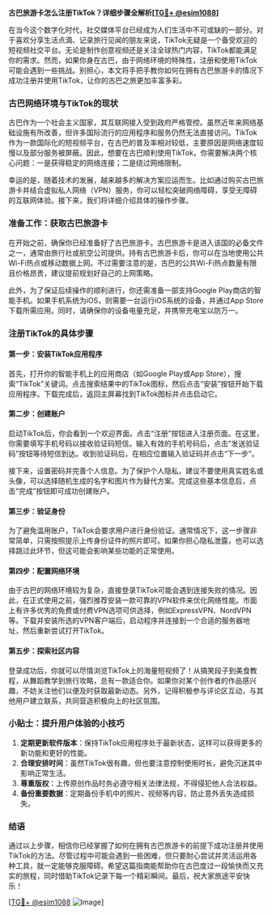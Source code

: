 **古巴旅游卡怎么注册TikTok？详细步骤全解析[[TG💪+ @esim1088](https://t.me/s/esim1088)]**

在当今这个数字化时代，社交媒体平台已经成为人们生活中不可或缺的一部分。对于喜欢分享生活点滴、记录旅行见闻的朋友来说，TikTok无疑是一个备受欢迎的短视频社交平台。无论是制作创意视频还是关注全球热门内容，TikTok都能满足你的需求。然而，如果你身在古巴，由于网络环境的特殊性，注册和使用TikTok可能会遇到一些挑战。别担心，本文将手把手教你如何在拥有古巴旅游卡的情况下成功注册并使用TikTok，让你的古巴之旅更加丰富多彩。

### 古巴网络环境与TikTok的现状

古巴作为一个社会主义国家，其互联网接入受到政府严格管控。虽然近年来网络基础设施有所改善，但许多国际流行的应用程序和服务仍然无法直接访问。TikTok作为一款国际化的短视频平台，在古巴的普及率相对较低，主要原因是网络速度较慢以及部分服务被屏蔽。因此，想要在古巴顺利使用TikTok，你需要解决两个核心问题：一是获得稳定的网络连接；二是绕过网络限制。

幸运的是，随着技术的发展，越来越多的解决方案应运而生。比如通过购买古巴旅游卡并结合虚拟私人网络（VPN）服务，你可以轻松突破网络障碍，享受无障碍的互联网体验。接下来，我们将详细介绍具体的操作步骤。

### 准备工作：获取古巴旅游卡

在开始之前，确保你已经准备好了古巴旅游卡。古巴旅游卡是进入该国的必备文件之一，通常由旅行社或航空公司提供。持有古巴旅游卡后，你可以在当地使用公共Wi-Fi热点或移动数据上网。不过需要注意的是，古巴的公共Wi-Fi热点数量有限且价格昂贵，建议提前规划好自己的上网策略。

此外，为了保证后续操作的顺利进行，你还需准备一部支持Google Play商店的智能手机。如果手机系统为iOS，则需要一台运行iOS系统的设备，并通过App Store下载所需应用。同时，请确保你的设备电量充足，并携带充电宝以防万一。

### 注册TikTok的具体步骤

#### 第一步：安装TikTok应用程序

首先，打开你的智能手机上的应用商店（如Google Play或App Store），搜索“TikTok”关键词。点击搜索结果中的TikTok图标，然后点击“安装”按钮开始下载应用程序。下载完成后，返回主屏幕找到TikTok图标并点击启动它。

#### 第二步：创建账户

启动TikTok后，你会看到一个欢迎界面。点击“注册”按钮进入注册页面。在这里，你需要填写手机号码以接收验证码短信。输入有效的手机号码后，点击“发送验证码”按钮等待短信到达。收到验证码后，在相应位置输入验证码并点击“下一步”。

接下来，设置密码并完善个人信息。为了保护个人隐私，建议不要使用真实姓名或头像，可以选择随机生成的名字和图片作为替代方案。完成这些基本信息后，点击“完成”按钮即可成功创建账户。

#### 第三步：验证身份

为了避免滥用账户，TikTok会要求用户进行身份验证。通常情况下，这一步骤非常简单，只需按照提示上传身份证件的照片即可。如果你担心隐私泄露，也可以选择跳过此环节，但这可能会影响某些功能的正常使用。

#### 第四步：配置网络环境

由于古巴的网络环境较为复杂，直接登录TikTok可能会遇到连接失败的情况。因此，在正式使用之前，强烈推荐安装一款可靠的VPN软件来优化网络性能。市面上有许多优秀的免费或付费VPN选项可供选择，例如ExpressVPN、NordVPN等。下载并安装所选的VPN客户端后，启动程序并连接到一个合适的服务器地址，然后重新尝试打开TikTok。

#### 第五步：探索社区内容

登录成功后，你就可以尽情浏览TikTok上的海量短视频了！从搞笑段子到美食教程，从舞蹈教学到旅行攻略，总有一款适合你。如果你对某个创作者的作品感兴趣，不妨关注他们以便及时获取最新动态。另外，记得积极参与评论区互动，与其他用户建立联系，共同营造积极向上的社区氛围。

### 小贴士：提升用户体验的小技巧

1. **定期更新软件版本**：保持TikTok应用程序处于最新状态，这样可以获得更多的新功能和更好的性能。
2. **合理安排时间**：虽然TikTok很有趣，但也要注意控制使用时长，避免沉迷其中影响正常生活。
3. **尊重版权**：上传原创作品时务必遵守相关法律法规，不得侵犯他人合法权益。
4. **备份重要数据**：定期备份手机中的照片、视频等内容，防止意外丢失造成损失。

### 结语

通过以上步骤，相信你已经掌握了如何在拥有古巴旅游卡的前提下成功注册并使用TikTok的方法。尽管过程中可能会遇到一些困难，但只要耐心尝试并灵活运用各种工具，就一定能够克服障碍。希望这篇指南能帮助你在古巴度过一段愉快而又充实的旅程，同时借助TikTok记录下每一个精彩瞬间。最后，祝大家旅途平安快乐！

[[TG💪+ @esim1088](https://t.me/s/esim1088) ![Image](https://i.postimg.cc/4NQfJmqS/Snipaste-2025-05-13-00-14-12.png)]